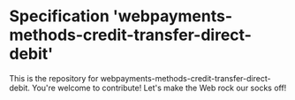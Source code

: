 
# Specification 'webpayments-methods-credit-transfer-direct-debit'

This is the repository for webpayments-methods-credit-transfer-direct-debit. You're welcome to contribute! Let's make the Web rock our socks
off!
